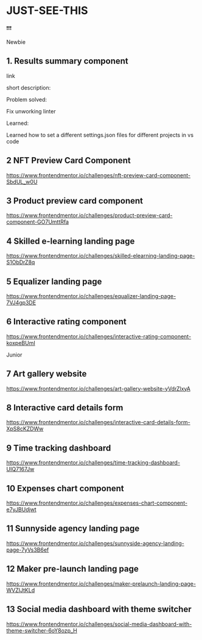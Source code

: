 # JUST-SEE-THIS
❗️❗️❗️


Newbie

## 1. Results summary component

link 

short description: 

Problem solved:

Fix unworking linter

Learned: 

Learned how to set a different settings.json files for different projects in vs code

## 2 NFT Preview Card Component

https://www.frontendmentor.io/challenges/nft-preview-card-component-SbdUL_w0U


## 3 Product preview card component

https://www.frontendmentor.io/challenges/product-preview-card-component-GO7UmttRfa

## 4 Skilled e-learning landing page

https://www.frontendmentor.io/challenges/skilled-elearning-landing-page-S1ObDrZ8q

## 5 Equalizer landing page

https://www.frontendmentor.io/challenges/equalizer-landing-page-7VJ4gp3DE

## 6 Interactive rating component

https://www.frontendmentor.io/challenges/interactive-rating-component-koxpeBUmI


Junior 

## 7 Art gallery website

https://www.frontendmentor.io/challenges/art-gallery-website-yVdrZlxyA

## 8 Interactive card details form

https://www.frontendmentor.io/challenges/interactive-card-details-form-XpS8cKZDWw

## 9 Time tracking dashboard

https://www.frontendmentor.io/challenges/time-tracking-dashboard-UIQ7167Jw

## 10 Expenses chart component

https://www.frontendmentor.io/challenges/expenses-chart-component-e7yJBUdjwt

## 11 Sunnyside agency landing page

https://www.frontendmentor.io/challenges/sunnyside-agency-landing-page-7yVs3B6ef

## 12 Maker pre-launch landing page

https://www.frontendmentor.io/challenges/maker-prelaunch-landing-page-WVZIJtKLd

## 13 Social media dashboard with theme switcher

https://www.frontendmentor.io/challenges/social-media-dashboard-with-theme-switcher-6oY8ozp_H
